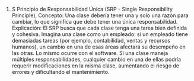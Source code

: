 1. S
Principio de Responsabilidad Única (SRP - Single Responsibility Principle),
Concepto: Una clase debería tener una y solo una razón para cambiar, lo que significa que debe tener una única responsabilidad. Explicación: El SRP busca que cada clase tenga una tarea bien definida y cohesiva. Imagina una clase como un empleado: si un empleado tiene demasiadas tareas (por ejemplo, contabilidad, ventas y recursos humanos), un cambio en una de esas áreas afectará su desempeño en las otras. Lo mismo ocurre con el software. Si una clase maneja múltiples responsabilidades, cualquier cambio en una de ellas podría requerir modificaciones en la misma clase, aumentando el riesgo de errores y dificultando el mantenimiento.
